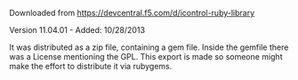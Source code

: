 Downloaded from https://devcentral.f5.com/d/icontrol-ruby-library

Version 11.04.01 - Added: 10/28/2013

It was distributed as a zip file, containing a gem file.
Inside the gemfile there was a License mentioning the GPL.
This export is made so someone might make the effort to distribute it via rubygems.
